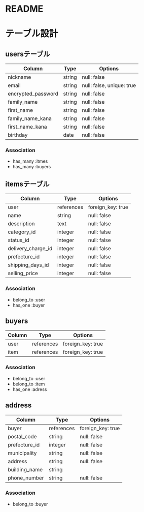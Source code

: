 # README
# テーブル設計

## usersテーブル

| Column              | Type    | Options                    |
| ----------          | ------  | ----------                 |
| nickname            | string  | null: false                |
| email               | string  | null: false, unique: true  |
| encrypted_password  | string  | null: false                |
| family_name         | string  | null: false                |
| first_name          | string  | null: false                |
| family_name_kana    | string  | null: false                |
| first_name_kana     | string  | null: false                |
| birthday            | date    | null: false                |

### Association

- has_many  :itmes
- has_many  :buyers

## itemsテーブル

| Column              | Type          | Options           |
| ----------          | ------        | ----------        |
| user                | references    | foreign_key: true |
| name                | string        | null: false       |
| description         | text          | null: false       |   <!-- 商品説明 -->
| category_id         | integer       | null: false       |   <!-- カテゴリー：Activehash -->
| status_id           | integer       | null: false       |   <!-- 商品状況：Activehash -->
| delivery_charge_id  | integer       | null: false       |   <!-- 配送料の負担：Activehash -->
| prefecture_id       | integer       | null: false       |   <!-- 発送元の地域：Activehash -->
| shipping_days_id    | integer       | null: false       |   <!-- 発送までの日数：Activehash -->
| selling_price       | integer       | null: false       |   
          
### Association

- belong_to  :user
- has_one  :buyer

## buyers
 Column               | Type          | Options           |
| ----------          | ------        | ----------        |
| user                | references    | foreign_key: true |
| item                | references    | foreign_key: true |

### Association

- belong_to  :user
- belong_to  :item
- has_one  :adress

## address
 Column               | Type          | Options           |
| ----------          | ------        | ----------        |
| buyer               | references    | foreign_key: true |
| postal_code         | string        | null: false       |  <!-- 郵便番号 -->
| prefecture_id       | integer       | null: false       |  <!-- 都道府県 -->
| municipality        | string        | null: false       |  <!-- 市区町村 -->
| address             | string        | null: false       |  <!-- 番地 -->
| building_name       | string        |                   |  <!-- 建物名 -->
| phone_number        | string        | null: false       |  <!-- 電話番号 -->

### Association
- belong_to :buyer
